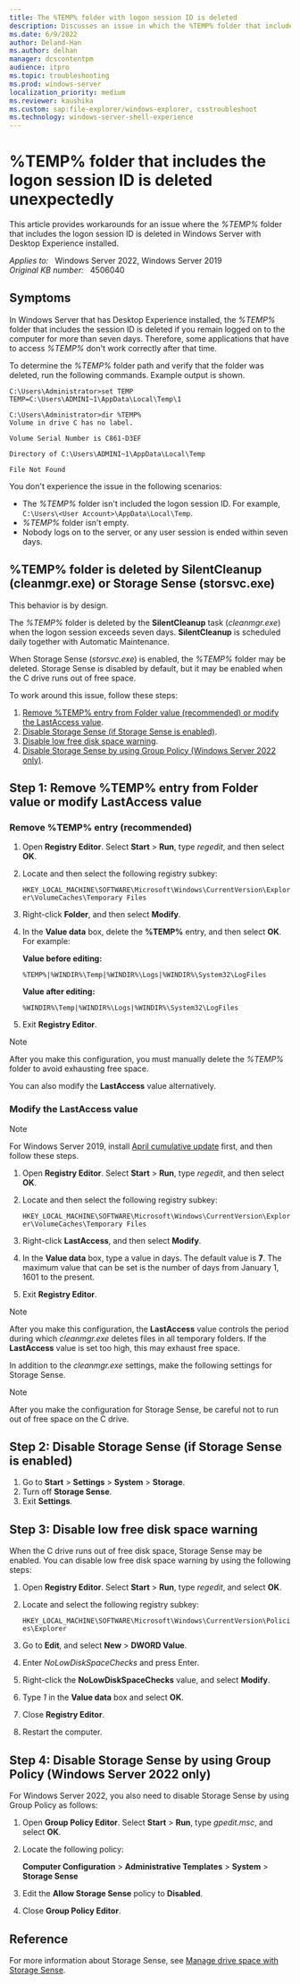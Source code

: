 ```yaml
---
title: The %TEMP% folder with logon session ID is deleted
description: Discusses an issue in which the %TEMP% folder that includes the logon session ID is deleted in Windows Server that has Desktop Experience installed.
ms.date: 6/9/2022
author: Deland-Han
ms.author: delhan
manager: dcscontentpm
audience: itpro
ms.topic: troubleshooting
ms.prod: windows-server
localization_priority: medium
ms.reviewer: kaushika
ms.custom: sap:file-explorer/windows-explorer, csstroubleshoot
ms.technology: windows-server-shell-experience
---
```

# %TEMP% folder that includes the logon session ID is deleted unexpectedly

This article provides workarounds for an issue where the *%TEMP%* folder that includes the logon session ID is deleted in Windows Server with Desktop Experience installed.

_Applies to:_ &nbsp; Windows Server 2022, Windows Server 2019  
_Original KB number:_ &nbsp; 4506040

## Symptoms

In Windows Server that has Desktop Experience installed, the *%TEMP%* folder that includes the session ID is deleted if you remain logged on to the computer for more than seven days. Therefore, some applications that have to access *%TEMP%* don't work correctly after that time.

To determine the *%TEMP%* folder path and verify that the folder was deleted, run the following commands. Example output is shown.

```console
C:\Users\Administrator>set TEMP
TEMP=C:\Users\ADMINI~1\AppData\Local\Temp\1
```

```output
C:\Users\Administrator>dir %TEMP%
Volume in drive C has no label.

Volume Serial Number is C861-D3EF

Directory of C:\Users\ADMINI~1\AppData\Local\Temp

File Not Found
```

You don't experience the issue in the following scenarios:

- The *%TEMP%* folder isn't included the logon session ID. For example, `C:\Users\<User Account>\AppData\Local\Temp`.
- *%TEMP%* folder isn't empty.
- Nobody logs on to the server, or any user session is ended within seven days.

## %TEMP% folder is deleted by SilentCleanup (cleanmgr.exe) or Storage Sense (storsvc.exe)

This behavior is by design.

The *%TEMP%* folder is deleted by the **SilentCleanup** task (*cleanmgr.exe*) when the logon session exceeds seven days. **SilentCleanup** is scheduled daily together with Automatic Maintenance.

When Storage Sense (*storsvc.exe*) is enabled, the *%TEMP%* folder may be deleted. Storage Sense is disabled by default, but it may be enabled when the C drive runs out of free space.

To work around this issue, follow these steps:

1. [Remove %TEMP% entry from Folder value (recommended) or modify the LastAccess value](#step-1-remove-temp-entry-from-folder-value-or-modify-lastaccess-value).
2. [Disable Storage Sense (if Storage Sense is enabled)](#step-2-disable-storage-sense-if-storage-sense-is-enabled).
3. [Disable low free disk space warning](#step-3-disable-low-free-disk-space-warning).
4. [Disable Storage Sense by using Group Policy (Windows Server 2022 only)](#step-4-disable-storage-sense-by-using-group-policy-windows-server-2022-only).

## Step 1: Remove %TEMP% entry from Folder value or modify LastAccess value

### Remove %TEMP% entry (recommended)

1. Open **Registry Editor**. Select **Start** > **Run**, type *regedit*, and then select **OK**.
2. Locate and then select the following registry subkey:

    `HKEY_LOCAL_MACHINE\SOFTWARE\Microsoft\Windows\CurrentVersion\Explorer\VolumeCaches\Temporary Files`

3. Right-click **Folder**, and then select **Modify**.
4. In the **Value data** box, delete the **%TEMP%** entry, and then select **OK**. For example:

    **Value before editing:**  

    `%TEMP%|%WINDIR%\Temp|%WINDIR%\Logs|%WINDIR%\System32\LogFiles`

    **Value after editing:**  

     `%WINDIR%\Temp|%WINDIR%\Logs|%WINDIR%\System32\LogFiles`

5. Exit **Registry Editor**.

> [!NOTE]
> After you make this configuration, you must manually delete the *%TEMP%* folder to avoid exhausting free space.

You can also modify the **LastAccess** value alternatively.

### Modify the LastAccess value

> [!NOTE]
> For Windows Server 2019, install [April cumulative update](https://support.microsoft.com/help/4490481) first, and then follow these steps.

1. Open **Registry Editor**. Select **Start** > **Run**, type *regedit*, and then select **OK**.
2. Locate and then select the following registry subkey:

    `HKEY_LOCAL_MACHINE\SOFTWARE\Microsoft\Windows\CurrentVersion\Explorer\VolumeCaches\Temporary Files`

3. Right-click **LastAccess**, and then select **Modify**.
4. In the **Value data** box, type a value in days. The default value is **7**. The maximum value that can be set is the number of days from January 1, 1601 to the present.
5. Exit **Registry Editor**.

> [!NOTE]
> After you make this configuration, the **LastAccess** value controls the period during which *cleanmgr.exe* deletes files in all temporary folders. If the **LastAccess** value is set too high, this may exhaust free space.

In addition to the *cleanmgr.exe* settings, make the following settings for Storage Sense.

> [!NOTE]
> After you make the configuration for Storage Sense, be careful not to run out of free space on the C drive.

## Step 2: Disable Storage Sense (if Storage Sense is enabled)

1. Go to **Start** > **Settings** > **System** > **Storage**.
2. Turn off **Storage Sense**.
3. Exit **Settings**.

## Step 3: Disable low free disk space warning

When the C drive runs out of free disk space, Storage Sense may be enabled. You can disable low free disk space warning by using the following steps:

1. Open **Registry Editor**. Select **Start** > **Run**, type *regedit*, and select **OK**.
2. Locate and select the following registry subkey:

    `HKEY_LOCAL_MACHINE\SOFTWARE\Microsoft\Windows\CurrentVersion\Policies\Explorer`
3. Go to **Edit**, and select **New** > **DWORD Value**.
4. Enter *NoLowDiskSpaceChecks* and press Enter.
5. Right-click the **NoLowDiskSpaceChecks** value, and select **Modify**.
6. Type *1* in the **Value data** box and select **OK**.
7. Close **Registry Editor**.
8. Restart the computer.

## Step 4: Disable Storage Sense by using Group Policy (Windows Server 2022 only)

For Windows Server 2022, you also need to disable Storage Sense by using Group Policy as follows:

1. Open **Group Policy Editor**. Select **Start** > **Run**, type *gpedit.msc*, and select **OK**.
2. Locate the following policy:

   **Computer Configuration** > **Administrative Templates** > **System** > **Storage Sense**
3. Edit the **Allow Storage Sense** policy to **Disabled**.
4. Close **Group Policy Editor**.

## Reference

For more information about Storage Sense, see [Manage drive space with Storage Sense](https://support.microsoft.com/windows/manage-drive-space-with-storage-sense-654f6ada-7bfc-45e5-966b-e24aded96ad5).
